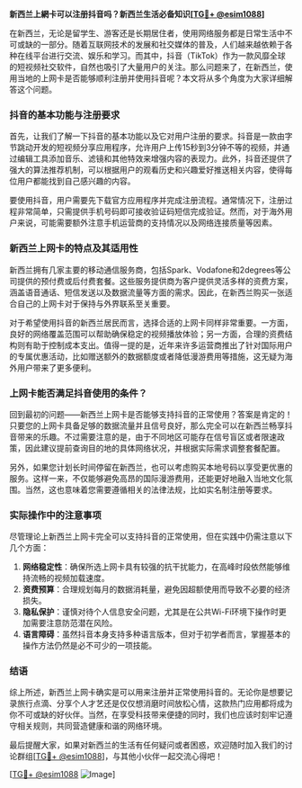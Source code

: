**新西兰上網卡可以注册抖音吗？新西兰生活必备知识[[TG💪+ @esim1088](https://t.me/s/esim1088)]**

在新西兰，无论是留学生、游客还是长期居住者，使用网络服务都是日常生活中不可或缺的一部分。随着互联网技术的发展和社交媒体的普及，人们越来越依赖于各种在线平台进行交流、娱乐和学习。而其中，抖音（TikTok）作为一款风靡全球的短视频社交软件，自然也吸引了大量用户的关注。那么问题来了，在新西兰，使用当地的上网卡是否能够顺利注册并使用抖音呢？本文将从多个角度为大家详细解答这个问题。

### 抖音的基本功能与注册要求

首先，让我们了解一下抖音的基本功能以及它对用户注册的要求。抖音是一款由字节跳动开发的短视频分享应用程序，允许用户上传15秒到3分钟不等的视频，并通过编辑工具添加音乐、滤镜和其他特效来增强内容的表现力。此外，抖音还提供了强大的算法推荐机制，可以根据用户的观看历史和兴趣爱好推送相关内容，使得每位用户都能找到自己感兴趣的内容。

要使用抖音，用户需要先下载官方应用程序并完成注册流程。通常情况下，注册过程非常简单，只需提供手机号码即可接收验证码短信完成验证。然而，对于海外用户来说，可能需要额外注意手机运营商的支持情况以及网络连接质量等因素。

### 新西兰上网卡的特点及其适用性

新西兰拥有几家主要的移动通信服务商，包括Spark、Vodafone和2degrees等公司提供的预付费或后付费套餐。这些服务提供商为客户提供灵活多样的资费方案，涵盖语音通话、短信发送以及数据流量等方面的需求。因此，在新西兰购买一张适合自己的上网卡对于保持与外界联系至关重要。

对于希望使用抖音的新西兰居民而言，选择合适的上网卡同样非常重要。一方面，良好的网络覆盖范围可以帮助确保稳定的视频播放体验；另一方面，合理的资费结构则有助于控制成本支出。值得一提的是，近年来许多运营商推出了针对国际用户的专属优惠活动，比如赠送额外的数据额度或者降低漫游费用等措施，这无疑为海外用户带来了更多便利。

### 上网卡能否满足抖音使用的条件？

回到最初的问题——新西兰上网卡是否能够支持抖音的正常使用？答案是肯定的！只要您的上网卡具备足够的数据流量并且信号良好，那么完全可以在新西兰畅享抖音带来的乐趣。不过需要注意的是，由于不同地区可能存在信号盲区或者限速政策，因此建议提前查询目的地的具体网络状况，并根据实际需求调整套餐配置。

另外，如果您计划长时间停留在新西兰，也可以考虑购买本地号码以享受更优惠的服务。这样一来，不仅能够避免高昂的国际漫游费用，还能更好地融入当地文化氛围。当然，这也意味着您需要遵循相关的法律法规，比如实名制注册等要求。

### 实际操作中的注意事项

尽管理论上新西兰上网卡完全可以支持抖音的正常使用，但在实践中仍需注意以下几个方面：

1. **网络稳定性**：确保所选上网卡具有较强的抗干扰能力，在高峰时段依然能够维持流畅的视频加载速度。
2. **资费预算**：合理规划每月的数据消耗量，避免因超额使用而导致不必要的经济损失。
3. **隐私保护**：谨慎对待个人信息安全问题，尤其是在公共Wi-Fi环境下操作时更加需要注意防范潜在风险。
4. **语言障碍**：虽然抖音本身支持多种语言版本，但对于初学者而言，掌握基本的操作方法仍然是必不可少的一项技能。

### 结语

综上所述，新西兰上网卡确实是可以用来注册并正常使用抖音的。无论你是想要记录旅行点滴、分享个人才艺还是仅仅想消磨时间放松心情，这款热门应用都将成为你不可或缺的好伙伴。当然，在享受科技带来便捷的同时，我们也应该时刻牢记遵守相关规则，共同营造健康和谐的网络环境。

最后提醒大家，如果对新西兰的生活有任何疑问或者困惑，欢迎随时加入我们的讨论群组[[TG💪+ @esim1088](https://t.me/s/esim1088)]，与其他小伙伴一起交流心得吧！

[[TG💪+ @esim1088](https://t.me/s/esim1088) ![Image](https://i.postimg.cc/4NQfJmqS/Snipaste-2025-05-13-00-14-12.png)]